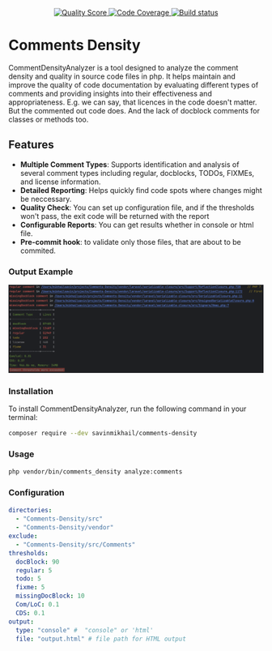 <p align="center">
    <a href="https://scrutinizer-ci.com/g/savinmikhail/Comments-Density/?branch=main">
        <img src="https://scrutinizer-ci.com/g/savinmikhail/Comments-Density/badges/quality-score.png?b=main" alt="Quality Score">
    </a>
    <a href="https://scrutinizer-ci.com/g/savinmikhail/Comments-Density/?branch=main">
        <img src="https://scrutinizer-ci.com/g/savinmikhail/Comments-Density/badges/coverage.png?b=main" alt="Code Coverage">
    </a>
    <a href="https://scrutinizer-ci.com/g/savinmikhail/Comments-Density/?branch=main">
        <img src="https://scrutinizer-ci.com/g/savinmikhail/Comments-Density/badges/build.png?b=main" alt="Build status">
    </a>
</p>

# Comments Density

CommentDensityAnalyzer is a tool designed to analyze the comment density and quality in source code files in php. 
It helps maintain and improve the quality of code documentation by evaluating different types of comments and providing 
insights into their effectiveness and appropriateness.
E.g. we can say, that licences in the code doesn't matter. 
But the commented out code does. And the lack of docblock comments for classes or methods too.


## Features

- **Multiple Comment Types**: Supports identification and analysis of several comment types including regular, 
docblocks, TODOs, FIXMEs, and license information.
- **Detailed Reporting**: Helps quickly find code spots where changes might be neccessary.
- **Quality Check**: You can set up configuration file, and if the thresholds won't pass, the exit code will be returned 
with the report
- **Configurable Reports**: You can get results whether in console or html file.
- **Pre-commit hook**: to validate only those files, that are about to be commited.

### Output Example 
![Output Example](./example_for_readme.png)

### Installation

To install CommentDensityAnalyzer, run the following command in your terminal:

```bash
composer require --dev savinmikhail/comments-density
```

### Usage
```bash
php vendor/bin/comments_density analyze:comments
```

### Configuration

```yaml
directories:
  - "Comments-Density/src"
  - "Comments-Density/vendor"
exclude:
  - "Comments-Density/src/Comments"
thresholds:
  docBlock: 90
  regular: 5
  todo: 5
  fixme: 5
  missingDocBlock: 10
  Com/LoC: 0.1
  CDS: 0.1
output:
  type: "console" #  "console" or 'html'
  file: "output.html" # file path for HTML output
```
